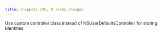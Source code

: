```yaml
---
title: snippets r26, 9 items changed
---
```


Use custom controller class instead of NSUserDefaultsController for storing identities
